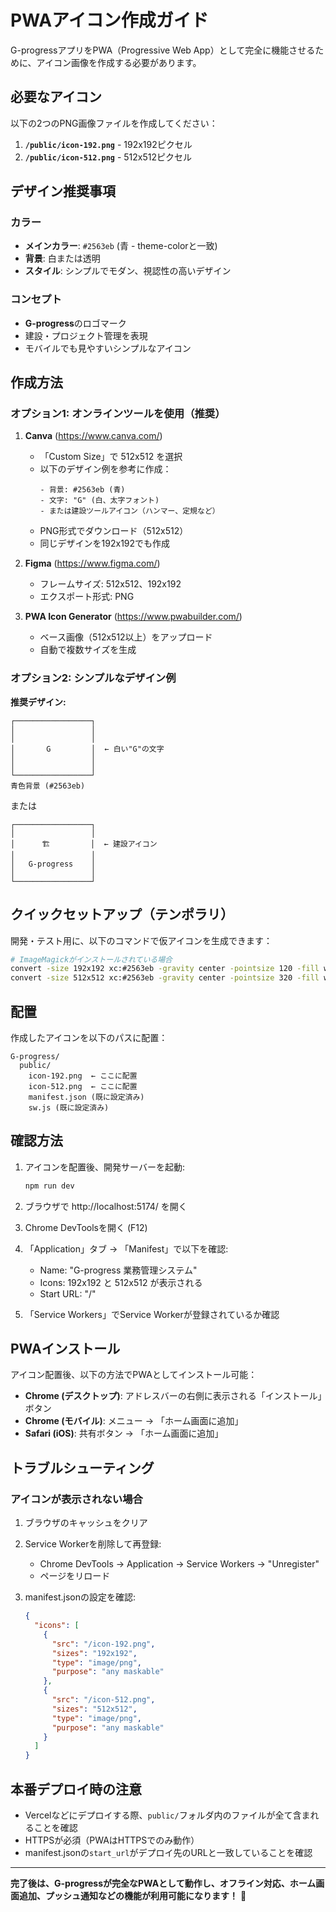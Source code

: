 # PWAアイコン作成ガイド

G-progressアプリをPWA（Progressive Web App）として完全に機能させるために、アイコン画像を作成する必要があります。

## 必要なアイコン

以下の2つのPNG画像ファイルを作成してください：

1. **`/public/icon-192.png`** - 192x192ピクセル
2. **`/public/icon-512.png`** - 512x512ピクセル

## デザイン推奨事項

### カラー
- **メインカラー**: `#2563eb` (青 - theme-colorと一致)
- **背景**: 白または透明
- **スタイル**: シンプルでモダン、視認性の高いデザイン

### コンセプト
- **G-progress**のロゴマーク
- 建設・プロジェクト管理を表現
- モバイルでも見やすいシンプルなアイコン

## 作成方法

### オプション1: オンラインツールを使用（推奨）

1. **Canva** (https://www.canva.com/)
   - 「Custom Size」で 512x512 を選択
   - 以下のデザイン例を参考に作成：
     ```
     - 背景: #2563eb (青)
     - 文字: "G" (白、太字フォント)
     - または建設ツールアイコン（ハンマー、定規など）
     ```
   - PNG形式でダウンロード（512x512）
   - 同じデザインを192x192でも作成

2. **Figma** (https://www.figma.com/)
   - フレームサイズ: 512x512、192x192
   - エクスポート形式: PNG

3. **PWA Icon Generator** (https://www.pwabuilder.com/)
   - ベース画像（512x512以上）をアップロード
   - 自動で複数サイズを生成

### オプション2: シンプルなデザイン例

**推奨デザイン:**
```
┌─────────────────┐
│                 │
│                 │
│       G         │  ← 白い"G"の文字
│                 │
│                 │
└─────────────────┘
青色背景 (#2563eb)
```

または

```
┌─────────────────┐
│                 │
│      🏗️         │  ← 建設アイコン
│                 │
│   G-progress    │
│                 │
└─────────────────┘
```

## クイックセットアップ（テンポラリ）

開発・テスト用に、以下のコマンドで仮アイコンを生成できます：

```bash
# ImageMagickがインストールされている場合
convert -size 192x192 xc:#2563eb -gravity center -pointsize 120 -fill white -annotate +0+0 "G" public/icon-192.png
convert -size 512x512 xc:#2563eb -gravity center -pointsize 320 -fill white -annotate +0+0 "G" public/icon-512.png
```

## 配置

作成したアイコンを以下のパスに配置：
```
G-progress/
  public/
    icon-192.png  ← ここに配置
    icon-512.png  ← ここに配置
    manifest.json (既に設定済み)
    sw.js (既に設定済み)
```

## 確認方法

1. アイコンを配置後、開発サーバーを起動:
   ```bash
   npm run dev
   ```

2. ブラウザで http://localhost:5174/ を開く

3. Chrome DevToolsを開く (F12)

4. 「Application」タブ → 「Manifest」で以下を確認:
   - Name: "G-progress 業務管理システム"
   - Icons: 192x192 と 512x512 が表示される
   - Start URL: "/"

5. 「Service Workers」でService Workerが登録されているか確認

## PWAインストール

アイコン配置後、以下の方法でPWAとしてインストール可能：

- **Chrome (デスクトップ)**: アドレスバーの右側に表示される「インストール」ボタン
- **Chrome (モバイル)**: メニュー → 「ホーム画面に追加」
- **Safari (iOS)**: 共有ボタン → 「ホーム画面に追加」

## トラブルシューティング

### アイコンが表示されない場合

1. ブラウザのキャッシュをクリア
2. Service Workerを削除して再登録:
   - Chrome DevTools → Application → Service Workers → "Unregister"
   - ページをリロード

3. manifest.jsonの設定を確認:
   ```json
   {
     "icons": [
       {
         "src": "/icon-192.png",
         "sizes": "192x192",
         "type": "image/png",
         "purpose": "any maskable"
       },
       {
         "src": "/icon-512.png",
         "sizes": "512x512",
         "type": "image/png",
         "purpose": "any maskable"
       }
     ]
   }
   ```

## 本番デプロイ時の注意

- Vercelなどにデプロイする際、`public/`フォルダ内のファイルが全て含まれることを確認
- HTTPSが必須（PWAはHTTPSでのみ動作）
- manifest.jsonの`start_url`がデプロイ先のURLと一致していることを確認

---

**完了後は、G-progressが完全なPWAとして動作し、オフライン対応、ホーム画面追加、プッシュ通知などの機能が利用可能になります！** 🎉
